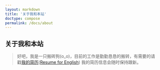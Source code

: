 ```yaml
---
layout: markdown
title: '关于我和本站'
doctype: compose
permalink: /docs/about
---
```


<h2>关于我和本站</h2>

>好吧，我是一只搬砖狗(o_o)，目前的工作是勤勤恳恳的搬转，有需要的请戳<a href="/docs/resume-zh_cn" target="_blank">我的简历</a>(<a href="/docs/resume-us_en" target="_blank">Resume for English</a>) 我的简历信息会随时保持跟新。



